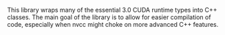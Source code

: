 This library wraps many of the essential 3.0 CUDA runtime types into C++ classes. The main goal of the library is to allow for easier compilation of code, especially when nvcc might choke on more advanced C++ features.